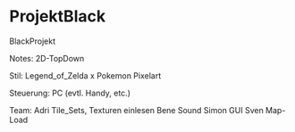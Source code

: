 ProjektBlack
============

BlackProjekt

Notes: 
2D-TopDown

Stil:	Legend_of_Zelda x Pokemon
    	Pixelart
	

Steuerung: PC (evtl. Handy, etc.)


Team:	Adri  Tile_Sets, Texturen einlesen
	Bene  Sound
    	Simon GUI
    	Sven  Map-Load

